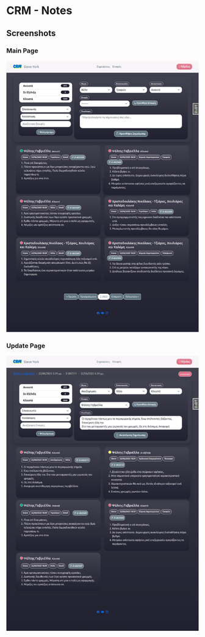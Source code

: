 # CRM - Notes

## Screenshots
### Main Page
<img src="static/media/main_page.png" alt="Main Page">

### Update Page
<img src="static/media/update_page.png" alt="Main Page">